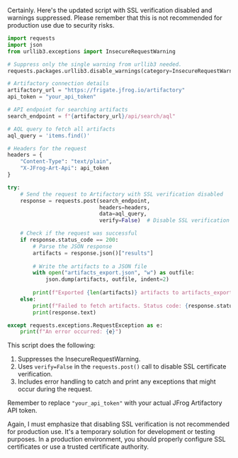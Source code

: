 Certainly. Here's the updated script with SSL verification disabled and warnings suppressed. Please remember that this is not recommended for production use due to security risks.

```python
import requests
import json
from urllib3.exceptions import InsecureRequestWarning

# Suppress only the single warning from urllib3 needed.
requests.packages.urllib3.disable_warnings(category=InsecureRequestWarning)

# Artifactory connection details
artifactory_url = "https://frigate.jfrog.io/artifactory"
api_token = "your_api_token"

# API endpoint for searching artifacts
search_endpoint = f"{artifactory_url}/api/search/aql"

# AQL query to fetch all artifacts
aql_query = 'items.find()'

# Headers for the request
headers = {
    "Content-Type": "text/plain",
    "X-JFrog-Art-Api": api_token
}

try:
    # Send the request to Artifactory with SSL verification disabled
    response = requests.post(search_endpoint, 
                             headers=headers, 
                             data=aql_query,
                             verify=False)  # Disable SSL verification

    # Check if the request was successful
    if response.status_code == 200:
        # Parse the JSON response
        artifacts = response.json()["results"]
        
        # Write the artifacts to a JSON file
        with open("artifacts_export.json", "w") as outfile:
            json.dump(artifacts, outfile, indent=2)
        
        print(f"Exported {len(artifacts)} artifacts to artifacts_export.json")
    else:
        print(f"Failed to fetch artifacts. Status code: {response.status_code}")
        print(response.text)

except requests.exceptions.RequestException as e:
    print(f"An error occurred: {e}")

```

This script does the following:

1. Suppresses the InsecureRequestWarning.
2. Uses `verify=False` in the `requests.post()` call to disable SSL certificate verification.
3. Includes error handling to catch and print any exceptions that might occur during the request.

Remember to replace `"your_api_token"` with your actual JFrog Artifactory API token.

Again, I must emphasize that disabling SSL verification is not recommended for production use. It's a temporary solution for development or testing purposes. In a production environment, you should properly configure SSL certificates or use a trusted certificate authority.

